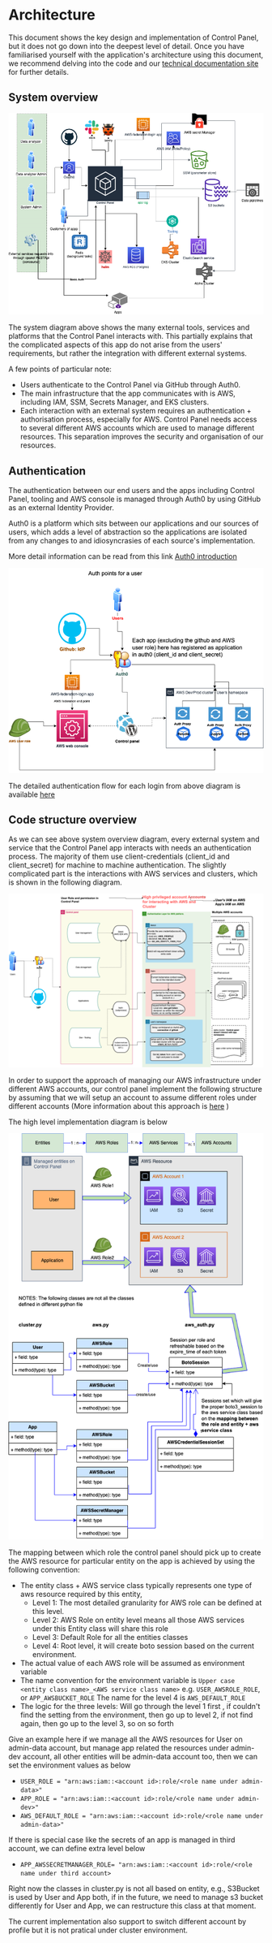 # Architecture

This document shows the key design and implementation of Control Panel, but it does not go down into the deepest level of detail.
Once you have familiarised yourself with the application's architecture using this document, we recommend delving into the code and our [technical documentation site](https://silver-dollop-30c6a355.pages.github.io/documentation/50-systems/control-panel/#control-panel) for further details.

## System overview
![System Overview](./images/system_overview.png "The system overview of the app")

The system diagram above shows the many external tools, services and platforms that the Control Panel interacts with.
This partially explains that the complicated aspects of this app do not arise from the users' requirements, but rather the integration with different external systems.

A few points of particular note:
- Users authenticate to the Control Panel via GitHub through Auth0.
- The main infrastructure that the app communicates with is AWS, including IAM, SSM, Secrets Manager, and EKS clusters.
- Each interaction with an external system requires an authentication + authorisation process, especially for AWS. 
Control Panel needs access to several different AWS accounts which are used to manage different resources. This separation improves the security and organisation of our resources.

## Authentication

The authentication between our end users and the apps including Control Panel, tooling 
and AWS console is managed through Auth0 by using GitHub as an external Identity Provider.

Auth0 is a platform which sits between our applications and our sources of users, 
which adds a level of abstraction so the applications are isolated from any changes to and 
idiosyncrasies of each source's implementation.

More detail information can be read from this link
[Auth0 introduction](https://auth0.com/docs/)


![Authentication Overview](./images/authentication.png "The authentications of the app")

The detailed authentication flow for each login from above diagram is available [here](./doc/auth_flows.md)

## Code structure overview
As we can see above system overview diagram, every external system and service that the Control Panel app interacts with needs 
an authentication process. The majority of them use client-credentials (client_id and client_secret) for 
machine to machine authentication. The slightly complicated part is the interactions with AWS 
services and clusters, which is shown in the following diagram. 

![Code structure](./images/code_structure.png "The code structure of the app")

In order to support the approach of managing our AWS infrastructure under different AWS accounts, 
our control panel implement the following structure by assuming that we will setup an account to assume
different roles under different accounts (More information about this approach is
[here](https://docs.aws.amazon.com/IAM/latest/UserGuide/tutorial_cross-account-with-roles.html) )

The high level implementation diagram is below 

![auth aws for multi accounts](./images/aws_auth_multi_roles_design_diagram.png "The design diagram for multi aws accounts")


The mapping between which role the control panel should pick up to create the AWS resource for particular
entity on the app is achieved by using the following convention:
- The entity class + AWS service class typically represents one type of aws resource required by this entity, 
  - Level 1: The most detailed granularity for AWS role can be defined at this level.
  - Level 2: AWS Role on entity level means all those AWS services under this Entity class will share this role
  - Level 3: Default Role for all the entities classes
  - Level 4: Root level, it will create boto session based on the current environment. 
- The actual value of each AWS role will be assumed as environment variable
- The name convention for the environment variable is 
  `Upper case <entity class name>_<AWS service class name>`
  e.g. `USER_AWSROLE_ROLE`, or `APP_AWSBUCKET_ROLE`
  The name for the level 4 is `AWS_DEFAULT_ROLE`
- The logic for the three levels: Will go through the level 1 first , if couldn't find the setting
  from the environment, then go up to level 2, if not find again, then go up to the level 3, 
  so on so forth
  
  
Give an example here if we manage all the AWS resources for User on admin-data account, but manage
app related the resources under admin-dev account, all other entities will be admin-data account too,
then we can set the environment values as below
- `USER_ROLE = "arn:aws:iam::<account id>:role/<role name under admin-data>"`
- `APP_ROLE = "arn:aws:iam::<account id>:role/<role name under admin-dev>"`
- `AWS_DEFAULT_ROLE = "arn:aws:iam::<account id>:role/<role name under admin-data>"`

If there is special case like the secrets of an app is managed in third account, we can define
extra level below
- `APP_AWSSECRETMANAGER_ROLE= "arn:aws:iam::<account id>:role/<role name under third account>`

Right now the classes in cluster.py is not all based on entity, e.g., S3Bucket is used by User and 
App both,  if in the future, we need to manage s3 bucket differently for User and App, we can restructure
this class at that moment. 

The current implementation also support to switch different account by profile but it is not pratical 
under cluster environment. 

